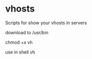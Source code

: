 # vhosts
Scripts for show your vhosts in servers

download to /usr/bin

chmod +x vh

use in shell vh
